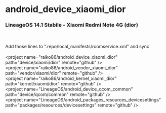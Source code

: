 # android_device_xiaomi_dior
<h3>LineageOS 14.1 Stabile - Xiaomi Redmi Note 4G (dior)</h3><br><br>
Add those lines to ".repo/local_manifests/roomservice.xml" and sync
<br><br>
  &lt;project name=&quot;raiko86/android_device_xiaomi_dior&quot; path=&quot;device/xiaomi/dior&quot; remote=&quot;github&quot; /&gt;<br>
  &lt;project name=&quot;raiko86/android_vendor_xiaomi_dior&quot; path=&quot;vendor/xiaomi/dior&quot; remote=&quot;github&quot; /&gt;<br>
  &lt;project name=&quot;raiko86/android_kernel_xiaomi_dior&quot; path=&quot;kernel/xiaomi/dior&quot; remote=&quot;github&quot; /&gt;<br>
  &lt;project name=&quot;LineageOS/android_device_qcom_common&quot; path=&quot;device/qcom/common&quot; remote=&quot;github&quot; /&gt;<br>
  &lt;project name=&quot;LineageOS/android_packages_resources_devicesettings&quot; path=&quot;packages/resources/devicesettings&quot; remote=&quot;github&quot; /&gt;
